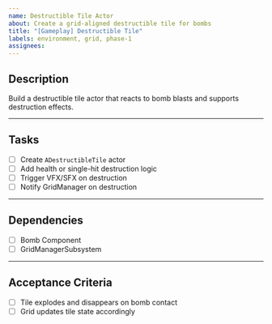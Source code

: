 ```yaml
---
name: Destructible Tile Actor
about: Create a grid-aligned destructible tile for bombs
title: "[Gameplay] Destructible Tile"
labels: environment, grid, phase-1
assignees: 
---
```


## Description

Build a destructible tile actor that reacts to bomb blasts and supports destruction effects.

---

## Tasks

- [ ] Create `ADestructibleTile` actor  
- [ ] Add health or single-hit destruction logic  
- [ ] Trigger VFX/SFX on destruction  
- [ ] Notify GridManager on destruction  

---

## Dependencies

- [ ] Bomb Component  
- [ ] GridManagerSubsystem  

---

## Acceptance Criteria

- [ ] Tile explodes and disappears on bomb contact  
- [ ] Grid updates tile state accordingly  

